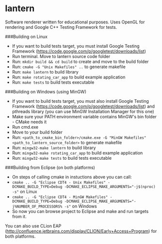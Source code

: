 lantern
=======

Software renderer written for educational purposes. Uses OpenGL for rendering and Google C++ Testing Framework for tests.

###Building on Linux
* If you want to build tests target, you must install Google Testing Framework (https://code.google.com/p/googletest/downloads/list)
* Run terminal. Move to lantern source code folder
* Run: ```mkdir build && cd build``` to create and move to the build folder
* Run: ```cmake -G "Unix Makefiles" ..``` to generate makefile
* Run: ```make lantern``` to build library
* Run: ```make rotating_car_app``` to build example application
* Run: ```make tests``` to build tests executable

###Building on Windows (using MinGW)
* If you want to build tests target, you must also install Google Testing Framework (https://code.google.com/p/googletest/downloads/list) and pthreads library (you can use MinGW Installation Manager for this one)
* Make sure your PATH environment variable contains MinGW's bin folder - CMake needs it
* Run cmd.exe
* Move to your build folder
* Run: ```<path_to_cmake_bin_folder>/cmake.exe -G "MinGW Makefiles" <path_to_lantern_source_folder>``` to generate makefile
* Run: ```mingw32-make lantern``` to build library
* Run: ```mingw32-make rotating_car_app``` to build example application
* Run: ```mingw32-make tests``` to build tests executable

###Building from Eclipse (on both platforms)
* On steps of calling cmake in instuctions above you can call:
* ```cmake .. -G "Eclipse CDT4 - Unix Makefiles" -DCMAKE_BUILD_TYPE=Debug -DCMAKE_ECLIPSE_MAKE_ARGUMENTS="-j$(nproc) -s"``` on Linux
* ```cmake .. -G "Eclipse CDT4 - MinGW Makefiles" -DCMAKE_BUILD_TYPE=Debug -DCMAKE_ECLIPSE_MAKE_ARGUMENTS="-j%NUMBER_OF_PROCESSORS% -s"``` on Windows
* So now you can browse project to Eclipse and make and run targets from it.

You can also use CLion EAP (http://confluence.jetbrains.com/display/CLION/Early+Access+Program) for both platforms.
